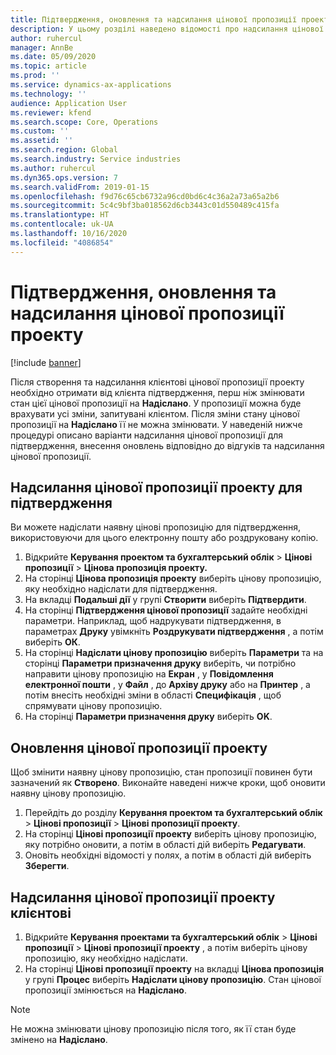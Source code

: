 ```yaml
---
title: Підтвердження, оновлення та надсилання цінової пропозиції проекту
description: У цьому розділі наведено відомості про надсилання цінової пропозиції клієнту для підтвердження, її змінення на основі зворотного зв'язку та подальше повторне надсилання цінової пропозиції.
author: ruhercul
manager: AnnBe
ms.date: 05/09/2020
ms.topic: article
ms.prod: ''
ms.service: dynamics-ax-applications
ms.technology: ''
audience: Application User
ms.reviewer: kfend
ms.search.scope: Core, Operations
ms.custom: ''
ms.assetid: ''
ms.search.region: Global
ms.search.industry: Service industries
ms.author: ruhercul
ms.dyn365.ops.version: 7
ms.search.validFrom: 2019-01-15
ms.openlocfilehash: f9d76c65cb6732a96cd0bd6c4c36a2a73a65a2b6
ms.sourcegitcommit: 5c4c9bf3ba018562d6cb3443c01d550489c415fa
ms.translationtype: HT
ms.contentlocale: uk-UA
ms.lasthandoff: 10/16/2020
ms.locfileid: "4086854"
---
```

# <a name="confirm-update-and-send-a-project-quotation"></a>Підтвердження, оновлення та надсилання цінової пропозиції проекту

[!include [banner](../includes/banner.md)]

Після створення та надсилання клієнтові цінової пропозиції проекту необхідно отримати від клієнта підтвердження, перш ніж змінювати стан цієї цінової пропозиції на **Надіслано**. У пропозиції можна буде врахувати усі зміни, запитувані клієнтом. Після зміни стану цінової пропозиції на **Надіслано** її не можна змінювати. У наведеній нижче процедурі описано варіанти надсилання цінової пропозиції для підтвердження, внесення оновлень відповідно до відгуків та надсилання цінової пропозиції.

## <a name="send-a-project-quotation-confirmation"></a>Надсилання цінової пропозиції проекту для підтвердження  

Ви можете надіслати наявну цінові пропозицію для підтвердження, використовуючи для цього електронну пошту або роздруковану копію. 

1. Відкрийте **Керування проектом та бухгалтерський облік** > **Цінові пропозиції** > **Цінова пропозиція проекту.** 
2. На сторінці **Цінова пропозиція проекту** виберіть цінову пропозицію, яку необхідно надіслати для підтвердження. 
3. На вкладці **Подальші дії** у групі **Створити** виберіть **Підтвердити**. 
4. На сторінці **Підтвердження цінової пропозиції** задайте необхідні параметри. Наприклад, щоб надрукувати підтвердження, в параметрах **Друку** увімкніть **Роздрукувати підтвердження** , а потім виберіть **ОК**.
5. На сторінці **Надіслати цінову пропозицію** виберіть **Параметри** та на сторінці **Параметри призначення друку** виберіть, чи потрібно направити цінову пропозицію на **Екран** , у **Повідомлення електронної пошти** , у **Файл** , до **Архіву друку** або на **Принтер** , а потім внесіть необхідні зміни в області **Специфікація** , щоб спрямувати цінову пропозицію.
6. На сторінці **Параметри призначення друку** виберіть **OK**.  

## <a name="update-a-project-quotation"></a>Оновлення цінової пропозиції проекту

Щоб змінити наявну цінову пропозицію, стан пропозиції повинен бути зазначений як **Створено**. Виконайте наведені нижче кроки, щоб оновити наявну цінову пропозицію. 

1. Перейдіть до розділу **Керування проектом та бухгалтерський облік** > **Цінові пропозиції** > **Цінові пропозиції проекту**.
2. На сторінці **Цінові пропозиції проекту** виберіть цінову пропозицію, яку потрібно оновити, а потім в області дій виберіть **Редагувати**.
3. Оновіть необхідні відомості у полях, а потім в області дій виберіть **Зберегти**.  

## <a name="send-a-project-quotation-to-a-customer"></a>Надсилання цінової пропозиції проекту клієнтові 

1. Відкрийте **Керування проектами та бухгалтерський облік** > **Цінові пропозиції** > **Цінові пропозиції проекту** , а потім виберіть цінову пропозицію, яку необхідно надіслати.
2. На сторінці **Цінові пропозиції проекту** на вкладці **Цінова пропозиція** у групі **Процес** виберіть **Надіслати цінову пропозицію**. Стан цінової пропозиції змінюється на **Надіслано**.

> [!NOTE]
> Не можна змінювати цінову пропозицію після того, як її стан буде змінено на **Надіслано**.
